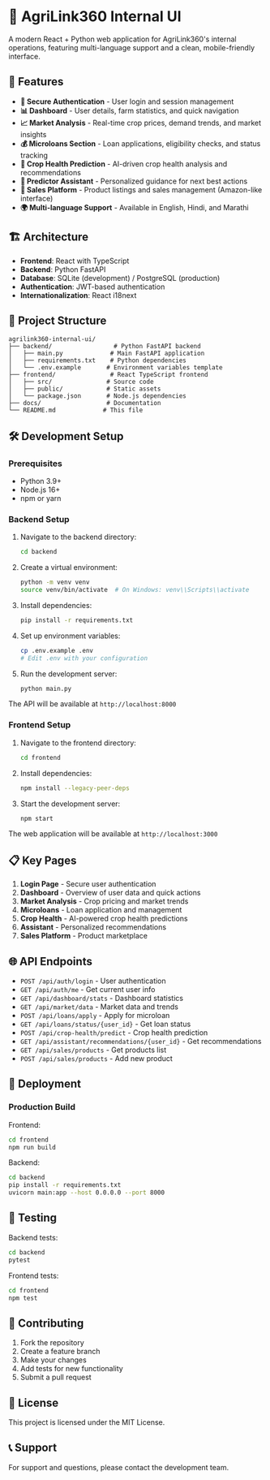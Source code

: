 # 🌱 AgriLink360 Internal UI

A modern React + Python web application for AgriLink360's internal operations, featuring multi-language support and a clean, mobile-friendly interface.

## 🚀 Features

- **🔐 Secure Authentication** - User login and session management
- **📊 Dashboard** - User details, farm statistics, and quick navigation
- **📈 Market Analysis** - Real-time crop prices, demand trends, and market insights
- **💰 Microloans Section** - Loan applications, eligibility checks, and status tracking
- **🌿 Crop Health Prediction** - AI-driven crop health analysis and recommendations
- **🤖 Predictor Assistant** - Personalized guidance for next best actions
- **🛒 Sales Platform** - Product listings and sales management (Amazon-like interface)
- **🌍 Multi-language Support** - Available in English, Hindi, and Marathi

## 🏗️ Architecture

- **Frontend**: React with TypeScript
- **Backend**: Python FastAPI
- **Database**: SQLite (development) / PostgreSQL (production)
- **Authentication**: JWT-based authentication
- **Internationalization**: React i18next

## 📁 Project Structure

```
agrilink360-internal-ui/
├── backend/                 # Python FastAPI backend
│   ├── main.py             # Main FastAPI application
│   ├── requirements.txt    # Python dependencies
│   └── .env.example       # Environment variables template
├── frontend/               # React TypeScript frontend
│   ├── src/               # Source code
│   ├── public/            # Static assets
│   └── package.json       # Node.js dependencies
├── docs/                  # Documentation
└── README.md             # This file
```

## 🛠️ Development Setup

### Prerequisites

- Python 3.9+
- Node.js 16+
- npm or yarn

### Backend Setup

1. Navigate to the backend directory:
   ```bash
   cd backend
   ```

2. Create a virtual environment:
   ```bash
   python -m venv venv
   source venv/bin/activate  # On Windows: venv\\Scripts\\activate
   ```

3. Install dependencies:
   ```bash
   pip install -r requirements.txt
   ```

4. Set up environment variables:
   ```bash
   cp .env.example .env
   # Edit .env with your configuration
   ```

5. Run the development server:
   ```bash
   python main.py
   ```

The API will be available at `http://localhost:8000`

### Frontend Setup

1. Navigate to the frontend directory:
   ```bash
   cd frontend
   ```

2. Install dependencies:
   ```bash
   npm install --legacy-peer-deps
   ```

3. Start the development server:
   ```bash
   npm start
   ```

The web application will be available at `http://localhost:3000`

## 📋 Key Pages

1. **Login Page** - Secure user authentication
2. **Dashboard** - Overview of user data and quick actions
3. **Market Analysis** - Crop pricing and market trends
4. **Microloans** - Loan application and management
5. **Crop Health** - AI-powered crop health predictions
6. **Assistant** - Personalized recommendations
7. **Sales Platform** - Product marketplace

## 🌐 API Endpoints

- `POST /api/auth/login` - User authentication
- `GET /api/auth/me` - Get current user info
- `GET /api/dashboard/stats` - Dashboard statistics
- `GET /api/market/data` - Market data and trends
- `POST /api/loans/apply` - Apply for microloan
- `GET /api/loans/status/{user_id}` - Get loan status
- `POST /api/crop-health/predict` - Crop health prediction
- `GET /api/assistant/recommendations/{user_id}` - Get recommendations
- `GET /api/sales/products` - Get products list
- `POST /api/sales/products` - Add new product

## 🚀 Deployment

### Production Build

Frontend:
```bash
cd frontend
npm run build
```

Backend:
```bash
cd backend
pip install -r requirements.txt
uvicorn main:app --host 0.0.0.0 --port 8000
```

## 🧪 Testing

Backend tests:
```bash
cd backend
pytest
```

Frontend tests:
```bash
cd frontend
npm test
```

## 🤝 Contributing

1. Fork the repository
2. Create a feature branch
3. Make your changes
4. Add tests for new functionality
5. Submit a pull request

## 📝 License

This project is licensed under the MIT License.

## 📞 Support

For support and questions, please contact the development team.